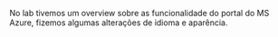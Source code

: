 No lab tivemos um overview sobre as funcionalidade do portal do MS Azure, fizemos algumas alterações de idioma e aparência.
